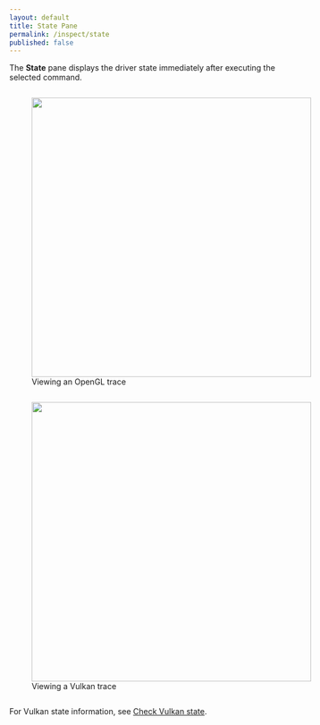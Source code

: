 ```yaml
---
layout: default
title: State Pane
permalink: /inspect/state
published: false
---
```


The **State** pane displays the driver state immediately after executing the selected command.

<figure style="display: inline-block;">
	<img src="../images/state-pane/opengl.png" width="500px" />
	<figcaption>Viewing an OpenGL trace</figcaption>
</figure>

<figure style="display: inline-block;">
	<img src="../images/state-pane/vulkan.png" width="500px" />
	<figcaption>Viewing a Vulkan trace</figcaption>
</figure>

For Vulkan state information, see [Check Vulkan state](/tutorials/renderstate).